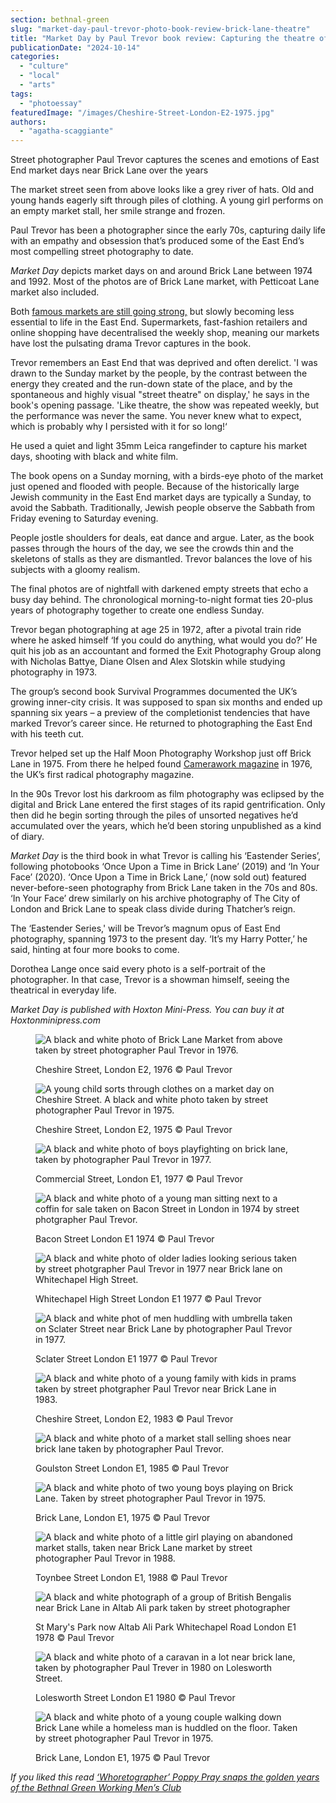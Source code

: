 ```yaml
---
section: bethnal-green
slug: "market-day-paul-trevor-photo-book-review-brick-lane-theatre"
title: "Market Day by Paul Trevor book review: Capturing the theatre of Brick Lane"
publicationDate: "2024-10-14"
categories: 
  - "culture"
  - "local"
  - "arts"
tags: 
  - "photoessay"
featuredImage: "/images/Cheshire-Street-London-E2-1975.jpg"
authors: 
  - "agatha-scaggiante"
---
```


Street photographer Paul Trevor captures the scenes and emotions of East End market days near Brick Lane over the years

The market street seen from above looks like a grey river of hats. Old and young hands eagerly sift through piles of clothing. A young girl performs on an empty market stall, her smile strange and frozen. 

Paul Trevor has been a photographer since the early 70s, capturing daily life with an empathy and obsession that’s produced some of the East End’s most compelling street photography to date. 

_Market Day_ depicts market days on and around Brick Lane between 1974 and 1992. Most of the photos are of Brick Lane market, with Petticoat Lane market also included.

Both [famous markets are still going strong,](https://romanroadlondon.com/best-east-london-markets/) but slowly becoming less essential to life in the East End. Supermarkets, fast-fashion retailers and online shopping have decentralised the weekly shop, meaning our markets have lost the pulsating drama Trevor captures in the book.

Trevor remembers an East End that was deprived and often derelict. 'I was drawn to the Sunday market by the people, by the contrast between the energy they created and the run-down state of the place, and by the spontaneous and highly visual "street theatre" on display,' he says in the book's opening passage. 'Like theatre, the show was repeated weekly, but the performance was never the same. You never knew what to expect, which is probably why I persisted with it for so long!‘

He used a quiet and light 35mm Leica rangefinder to capture his market days, shooting with black and white film. 

The book opens on a Sunday morning, with a birds-eye photo of the market just opened and flooded with people. Because of the historically large Jewish community in the East End market days are typically a Sunday, to avoid the Sabbath. Traditionally, Jewish people observe the Sabbath from Friday evening to Saturday evening.

People jostle shoulders for deals, eat dance and argue. Later, as the book passes through the hours of the day, we see the crowds thin and the skeletons of stalls as they are dismantled. Trevor balances the love of his subjects with a gloomy realism.

The final photos are of nightfall with darkened empty streets that echo a busy day behind. The chronological morning-to-night format ties 20-plus years of photography together to create one endless Sunday. 

Trevor began photographing at age 25 in 1972, after a pivotal train ride where he asked himself ‘If you could do anything, what would you do?’ He quit his job as an accountant and formed the Exit Photography Group along with Nicholas Battye, Diane Olsen and Alex Slotskin while studying photography in 1973. 

The group’s second book Survival Programmes documented the UK’s growing inner-city crisis. It was supposed to span six months and ended up spanning six years – a preview of the completionist tendencies that have marked Trevor’s career since. He returned to photographing the East End with his teeth cut. 

Trevor helped set up the Half Moon Photography Workshop just off Brick Lane in 1975. From there he helped found [Camerawork magazine](https://romanroadlondon.com/four-corners-camerawork-history/) in 1976, the UK’s first radical photography magazine.

In the 90s Trevor lost his darkroom as film photography was eclipsed by the digital and Brick Lane entered the first stages of its rapid gentrification. Only then did he begin sorting through the piles of unsorted negatives he’d accumulated over the years, which he’d been storing unpublished as a kind of diary. 

_Market Day_ is the third book in what Trevor is calling his ‘Eastender Series’, following photobooks ‘Once Upon a Time in Brick Lane’ (2019) and ‘In Your Face’ (2020). ‘Once Upon a Time in Brick Lane,’ (now sold out) featured never-before-seen photography from Brick Lane taken in the 70s and 80s. ‘In Your Face’ drew similarly on his archive photography of The City of London and Brick Lane to speak class divide during Thatcher’s reign. 

The ‘Eastender Series,' will be Trevor’s magnum opus of East End photography, spanning 1973 to the present day. ‘It’s my Harry Potter,’ he said, hinting at four more books to come. 

Dorothea Lange once said every photo is a self-portrait of the photographer. In that case, Trevor is a showman himself, seeing the theatrical in everyday life. 

_Market Day is published with Hoxton Mini-Press. You can buy it at Hoxtonminipress.com_

<figure>

![A black and white photo of Brick Lane Market from above taken by street photographer Paul Trevor in 1976.](/images/Cheshire-Street-London-E2-1976-1024x683.jpg)

<figcaption>

Cheshire Street, London E2, 1976 © Paul Trevor

</figcaption>

</figure>

<figure>

![A young child sorts through clothes on a market day on Cheshire Street. A black and white photo taken by street photographer Paul Trevor in 1975.](/images/Cheshire-Street-London-E2-1975-1024x683.jpg)

<figcaption>

Cheshire Street, London E2, 1975 © Paul Trevor

</figcaption>

</figure>

<figure>

![A black and white photo of boys playfighting on brick lane, taken by photographer Paul Trevor in 1977.](/images/Commercial-Street-London-E1-1977-1024x683.jpg)

<figcaption>

Commercial Street, London E1, 1977 © Paul Trevor

</figcaption>

</figure>

<figure>

![A black and white photo of a young man sitting next to a coffin for sale taken on Bacon Street in London in 1974 by street photgrapher Paul Trevor.](/images/Bacon-Street-London-E1-1974.jpg)

<figcaption>

Bacon Street London E1 1974 © Paul Trevor

</figcaption>

</figure>

<figure>

![A black and white photo of older ladies looking serious taken by street photgrapher Paul Trevor in 1977 near Brick lane on Whitechapel High Street.](/images/Whitechapel-High-Street-London-E1-1977-1024x683.jpg)

<figcaption>

Whitechapel High Street London E1 1977 © Paul Trevor

</figcaption>

</figure>

<figure>

![A black and white phot of men huddling with umbrella taken on Sclater Street near Brick Lane by photographer Paul Trevor in 1977.](/images/Sclater-Street-London-E1-1977-1024x683.jpg)

<figcaption>

Sclater Street London E1 1977 © Paul Trevor

</figcaption>

</figure>

<figure>

![A black and white photo of a young family with kids in prams taken by street photgrapher Paul Trevor near Brick Lane in 1983.](/images/Cheshire-Street-London-E2-1983.jpg)

<figcaption>

Cheshire Street, London E2, 1983 © Paul Trevor

</figcaption>

</figure>

<figure>

![A black and white photo of a market stall selling shoes near brick lane taken by photographer Paul Trevor.](/images/Goulston-Street-London-E1-1985.jpg)

<figcaption>

Goulston Street London E1, 1985 © Paul Trevor

</figcaption>

</figure>

<figure>

![A black and white photo of two young boys playing on Brick Lane. Taken by street photographer Paul Trevor in 1975.](/images/Brick-Lane-London-E1-1975-1024x683.jpg)

<figcaption>

Brick Lane, London E1, 1975 © Paul Trevor

</figcaption>

</figure>

<figure>

![A black and white photo of a little girl playing on abandoned market stalls, taken near Brick Lane market by street photographer Paul Trevor in 1988.](/images/Toynbee-Street-London-E1-1988-1024x683.jpg)

<figcaption>

Toynbee Street London E1, 1988 © Paul Trevor

</figcaption>

</figure>

<figure>

![A black and white photograph of a group of British Bengalis near Brick Lane in Altab Ali park taken by street photographer](/images/St-Marys-Park-now-Altab-Ali-Park-Whitechapel-Road-London-E1-1978.jpg)

<figcaption>

St Mary's Park now Altab Ali Park Whitechapel Road London E1 1978 © Paul Trevor

</figcaption>

</figure>

<figure>

![A black and white photo of a caravan in a lot near brick lane, taken by photographer Paul Trever in 1980 on Lolesworth Street.](/images/Lolesworth-Street-London-E1-1980-1024x683.jpg)

<figcaption>

Lolesworth Street London E1 1980 © Paul Trevor

</figcaption>

</figure>

<figure>

![A black and white photo of a young couple walking down Brick Lane while a homeless man is huddled on the floor. Taken by street photographer Paul Trevor in 1975.](/images/Brick-Lane-London-E1-1975--1024x683.jpg)

<figcaption>

Brick Lane, London E1, 1975 © Paul Trevor

</figcaption>

</figure>

_If you liked this read_ _[‘Whoretographer’ Poppy Pray snaps the golden years of the Bethnal Green Working Men’s Club](https://bethnalgreenlondon.co.uk/queer-sex-workers-working-mens-club-whoretographer-poppy-pray/)_
